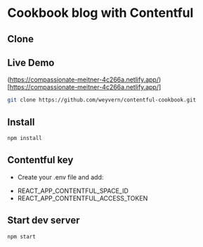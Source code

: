 # Cookbook blog with Contentful

## Clone

## Live Demo

(https://compassionate-meitner-4c266a.netlify.app/)[https://compassionate-meitner-4c266a.netlify.app/]

```bash
git clone https://github.com/weyvern/contentful-cookbook.git
```

## Install

```bash
npm install
```

## Contentful key

- Create your .env file and add:

* REACT_APP_CONTENTFUL_SPACE_ID
* REACT_APP_CONTENTFUL_ACCESS_TOKEN

## Start dev server

```bash
npm start
```

